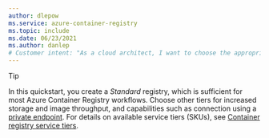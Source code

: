 ```yaml
---
author: dlepow
ms.service: azure-container-registry
ms.topic: include
ms.date: 06/23/2021
ms.author: danlep
# Customer intent: "As a cloud architect, I want to choose the appropriate service tier for my container registry, so that I can optimize storage, image throughput, and access capabilities based on my project's requirements."
---
```

> [!TIP]
> In this quickstart, you create a *Standard* registry, which is sufficient for most Azure Container Registry workflows. Choose other tiers for increased storage and image throughput, and capabilities such as connection using a [private endpoint](../container-registry-private-link.md). For details on available service tiers (SKUs), see [Container registry service tiers](../container-registry-skus.md).